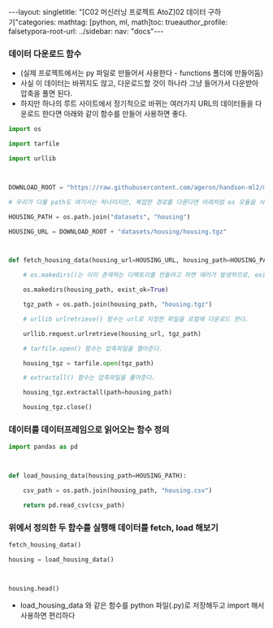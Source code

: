 ---layout: singletitle: "[C02 머신러닝 프로젝트 AtoZ]02 데이터 구하기"categories: mathtag: [python, ml, math]toc: trueauthor_profile: falsetypora-root-url: ../sidebar:  nav: "docs"---
### 데이터 다운로드 함수
- (실제 프로젝트에서는 py 파일로 만들어서 사용한다 - functions 폴더에 만들어둠)
- 사실 이 데이터는 바뀌지도 않고, 다운로드할 것이 하나라 그냥 들어가서 다운받아 압축을 풀면 된다.
- 하지만 하나의 루트 사이트에서 정기적으로 바뀌는 여러가지 URL의 데이터들을 다운로드 한다면 아래와 같이 함수를 만들어 사용하면 좋다.

``` python
import os

import tarfile

import urllib



DOWNLOAD_ROOT = "https://raw.githubusercontent.com/ageron/handson-ml2/master/"

# 우리가 다룰 path도 여기서는 하나이지만, 복잡한 경로를 다룬다면 아래처럼 os 모듈을 사용하면 좋다.

HOUSING_PATH = os.path.join("datasets", "housing")

HOUSING_URL = DOWNLOAD_ROOT + "datasets/housing/housing.tgz"



def fetch_housing_data(housing_url=HOUSING_URL, housing_path=HOUSING_PATH):

    # os.makedirs()는 이미 존재하는 디렉토리를 만들려고 하면 에러가 발생하므로, exist_ok=True로 설정해준다.

    os.makedirs(housing_path, exist_ok=True)

    tgz_path = os.path.join(housing_path, "housing.tgz")

    # urllib urlretrieve() 함수는 url로 지정한 파일을 로컬에 다운로드 한다.

    urllib.request.urlretrieve(housing_url, tgz_path)

    # tarfile.open() 함수는 압축파일을 열어준다.

    housing_tgz = tarfile.open(tgz_path)

    # extractall() 함수는 압축파일을 풀어준다.

    housing_tgz.extractall(path=housing_path)

    housing_tgz.close()
```
### 데이터를 데이터프레임으로 읽어오는 함수 정의
``` python
import pandas as pd



def load_housing_data(housing_path=HOUSING_PATH):

    csv_path = os.path.join(housing_path, "housing.csv")

    return pd.read_csv(csv_path)
```
### 위에서 정의한 두 함수를 실행해 데이터를 fetch, load 해보기
``` python
fetch_housing_data()

housing = load_housing_data()



housing.head()
```
* load_housing_data 와 같은 함수를 python 파일(.py)로 저장해두고 import 해서 사용하면 편리하다

